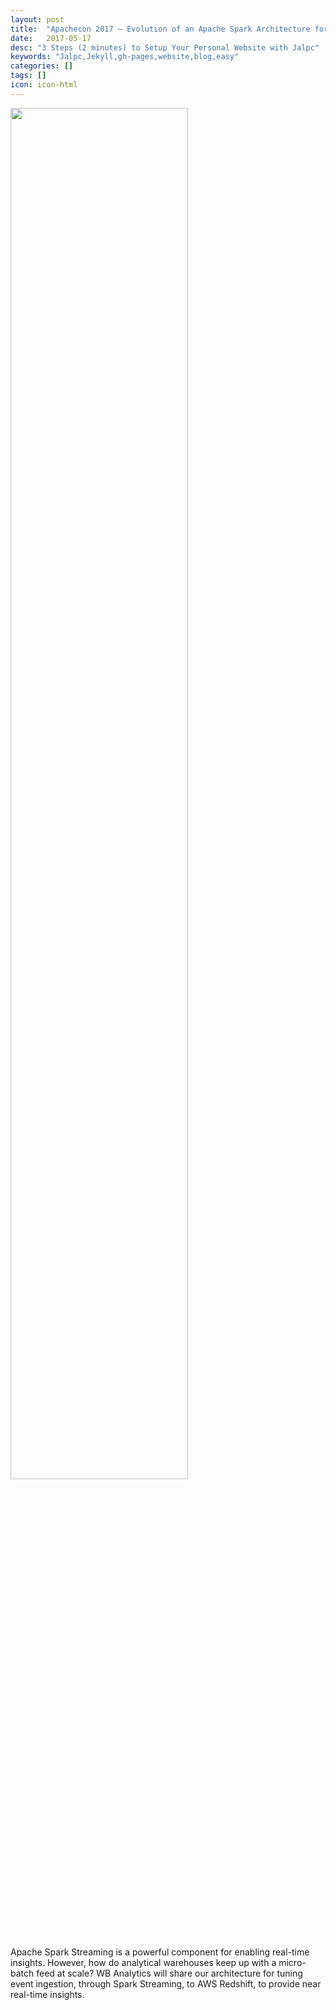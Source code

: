 ```yaml
---
layout: post
title:  "Apachecon 2017 – Evolution of an Apache Spark Architecture for Processing Game Data"
date:   2017-05-17
desc: "3 Steps (2 minutes) to Setup Your Personal Website with Jalpc"
keywords: "Jalpc,Jekyll,gh-pages,website,blog,easy"
categories: []
tags: []
icon: icon-html
---
```


<img src="{{ site.img_path }}/apachecon/apachecon-logowfeather459x459.png" width="75%">
<br><br>
Apache Spark Streaming is a powerful component for enabling real-time insights.  However, how do analytical warehouses keep up with a micro-batch feed at scale?  WB Analytics will share our architecture for tuning event ingestion, through Spark Streaming, to AWS Redshift, to provide near real-time insights.